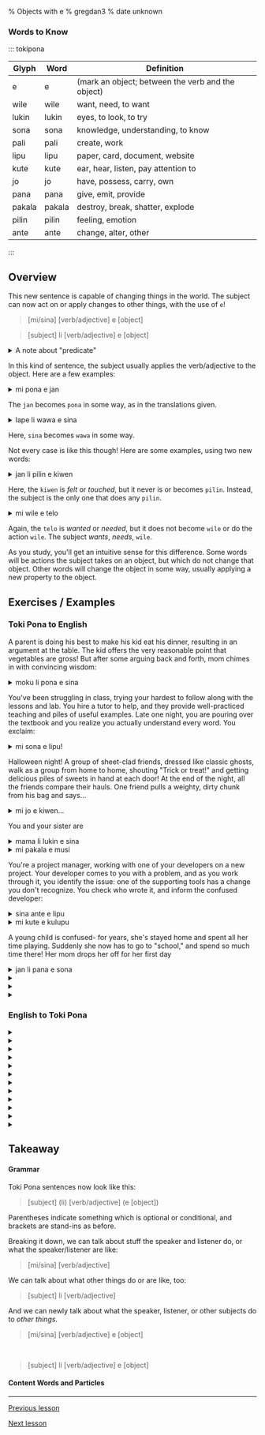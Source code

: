 % Objects with e
% gregdan3
% date unknown

### Words to Know

::: tokipona

| Glyph  | Word   | Definition                                        |
| ------ | ------ | ------------------------------------------------- |
| e      | e      | (mark an object; between the verb and the object) |
| wile   | wile   | want, need, to want                               |
| lukin  | lukin  | eyes, to look, to try                             |
| sona   | sona   | knowledge, understanding, to know                 |
| pali   | pali   | create, work                                      |
| lipu   | lipu   | paper, card, document, website                    |
| kute   | kute   | ear, hear, listen, pay attention to               |
| jo     | jo     | have, possess, carry, own                         |
| pana   | pana   | give, emit, provide                               |
| pakala | pakala | destroy, break, shatter, explode                  |
| pilin  | pilin  | feeling, emotion                                  |
| ante   | ante   | change, alter, other                              |

:::

## Overview

This new sentence is capable of changing things in the world. The subject can now act on or apply changes to other things, with the use of `e`!

> [mi/sina] [verb/adjective] e [object]

> [subject] li [verb/adjective] e [object]

<details><summary>A note about "predicate"</summary>

In common grammatical terms, "predicate" refers to the entire verb clause, including the object(s) of the sentence.
It would be slightly more convenient, but disingenuous, to keep using predicate in place of the verb/adjective.
I considered it wrong enough to replace, meaning the alternative is to always use "verb/adjective" instead... Which is differently disingenuous!
You can't win, unless you invent a word.

Anyway, that grammatical position can be a verb, adjective, or both. It can also do other things which we'll get to, and it is the _start_ of the predicate.

</details>

In this kind of sentence, the subject usually applies the verb/adjective to the object. Here are a few examples:

<details> <summary> mi pona e jan </summary>

- I help somebody.
- I improve people.
- I heal people.
- I tend to people.
- I make people feel better.

</details>

The `jan` becomes `pona` in some way, as in the translations given.

<details> <summary> lape li wawa e sina </summary>

- Sleep makes you stronger
- Rest makes you confident
- Napping makes you energetic
- Relaxing energizes you

</details>

Here, `sina` becomes `wawa` in some way.

Not every case is like this though! Here are some examples, using two new words:

<details> <summary> jan li pilin e kiwen </summary>

- The person feels a rock.
- Somebody touched metal.
- Everyone touched this stone.
- People have been feeling this rock.

</details>

Here, the `kiwen` is _felt_ or _touched_, but it never is or becomes `pilin`.
Instead, the subject is the only one that does any `pilin`.

<details> <summary> mi wile e telo </summary>

- I want water
- I need water
- I need (liquid) fuel
- I am thirsty

</details>

Again, the `telo` is _wanted_ or _needed_, but it does not become `wile` or do the action `wile`. The subject _wants_, _needs_, `wile`.

As you study, you'll get an intuitive sense for this difference.
Some words will be actions the subject takes on an object, but which do not change that object.
Other words will change the object in some way, usually applying a new property to the object.

## Exercises / Examples

### Toki Pona to English

A parent is doing his best to make his kid eat his dinner, resulting in an argument at the table. The kid offers the very reasonable point that vegetables are gross! But after some arguing back and forth, mom chimes in with convincing wisdom:

<details> <summary> moku li pona e sina </summary>

The food will make you feel better!

---

- Food makes you nicer
- Eating makes you friendlier
- Food heals you
- Food improves you

</details>

You've been struggling in class, trying your hardest to follow along with the lessons and lab. You hire a tutor to help, and they provide well-practiced teaching and piles of useful examples. Late one night, you are pouring over the textbook and you realize you actually understand every word. You exclaim:

<details> <summary> mi sona e lipu! </summary>

I understood the textbook!

---

</details>

Halloween night! A group of sheet-clad friends, dressed like classic ghosts, walk as a group from home to home, shouting "Trick or treat!" and getting delicious piles of sweets in hand at each door! At the end of the night, all the friends compare their hauls. One friend pulls a weighty, dirty chunk from his bag and says...

<details> <summary> mi jo e kiwen... </summary>

I have a rock...

---

- I have metal.
- I own a pebble.
- I have a gem!
- I have gravel!
- I have a durable chunk.

</details>

You and your sister are

<details> <summary> mama li lukin e sina </summary>

Mom is looking at you!

---

- Mom is looking at you
- Dad is

</details>

<details> <summary> mi pakala e musi </summary>

---

</details>

You're a project manager, working with one of your developers on a new project. Your developer comes to you with a problem, and as you work through it, you identify the issue: one of the supporting tools has a change you don't recognize. You check who wrote it, and inform the confused developer:

<details> <summary> sina ante e lipu </summary>

You changed the code...

---

- You edited the book
- Y'all appended to the textbook
- You altered the contract
- You amended the report
- You folded the paper

</details>

<details> <summary> mi kute e kulupu </summary>

---

</details>

A young child is confused- for years, she's stayed home and spent all her time playing. Suddenly she now has to go to "school," and spend so much time there! Her mom drops her off for her first day

<details> <summary> jan li pana e sona </summary>

---

</details>

<details> <summary>   </summary>

---

</details>

<details> <summary> </summary>

---

</details>

<details> <summary> </summary>

---

</details>

### English to Toki Pona

<details> <summary> </summary>

---

</details>
<details> <summary> </summary>

---

</details>
<details> <summary> </summary>

---

</details>
<details> <summary> </summary>

---

</details>
<details> <summary> </summary>

---

</details>
<details> <summary> </summary>

---

</details>
<details> <summary> </summary>

---

</details>
<details> <summary> </summary>

---

</details>
<details> <summary> </summary>

---

</details>
<details> <summary> </summary>

---

</details>
<details> <summary> </summary>

---

</details>
<details> <summary> </summary>

---

</details>

## Takeaway

#### Grammar

Toki Pona sentences now look like this:

> [subject] (li) [verb/adjective] (e [object])

Parentheses indicate something which is optional or conditional, and brackets are stand-ins as before.

Breaking it down, we can talk about stuff the speaker and listener do, or what the speaker/listener are like:

> [mi/sina] [verb/adjective]

We can talk about what other things do or are like, too:

> [subject] li [verb/adjective]

And we can newly talk about what the speaker, listener, or other subjects do to _other things_.

> [mi/sina] [verb/adjective] e [object]

<br>

> [subject] li [verb/adjective] e [object]

#### Content Words and Particles

---

[Previous lesson](./li.html)

[Next lesson](./ona-ni.html)
